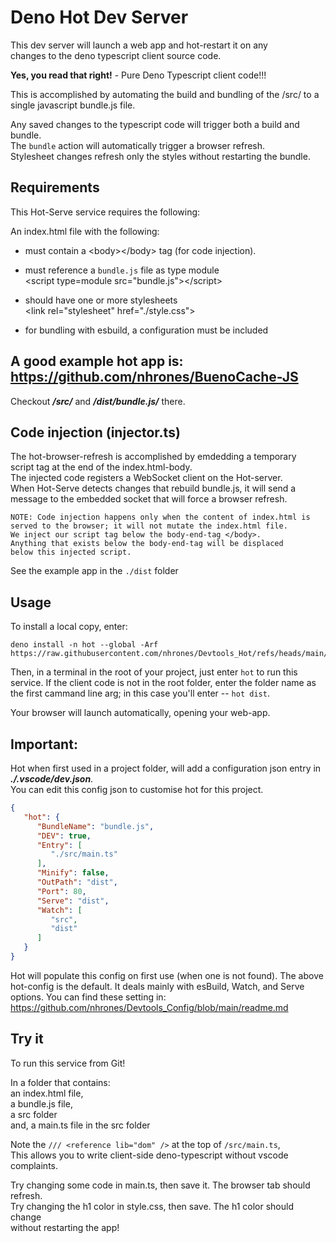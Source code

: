 # Deno Hot Dev Server

This dev server will launch a web app and hot-restart it on any\
changes to the deno typescript client source code.

**Yes, you read that right!** - Pure Deno Typescript client code!!!

This is accomplished by automating the build and bundling of the /src/ to a
single javascript bundle.js file.

Any saved changes to the typescript code will trigger both a build and bundle.\
The `bundle` action will automatically trigger a browser refresh.\
Stylesheet changes refresh only the styles without restarting the bundle.

## Requirements

This Hot-Serve service requires the following:

An index.html file with the following:

- must contain a \<body\>\</body\> tag (for code injection).

- must reference a `bundle.js` file as type module\
  \<script type=module src="bundle.js"\>\</script\>

- should have one or more stylesheets\
  \<link rel="stylesheet" href="./style.css"\>

- for bundling with esbuild, a configuration must be included

## A good example hot app is: https://github.com/nhrones/BuenoCache-JS

Checkout **_/src/_** and **_/dist/bundle.js/_** there.

## Code injection (injector.ts)

The hot-browser-refresh is accomplished by emdedding a temporary\
script tag at the end of the index.html-body.\
The injected code registers a WebSocket client on the Hot-server.\
When Hot-Serve detects changes that rebuild bundle.js, it will send a\
message to the embedded socket that will force a browser refresh.

```
NOTE: Code injection happens only when the content of index.html is     
served to the browser; it will not mutate the index.html file.
We inject our script tag below the body-end-tag </body>.
Anything that exists below the body-end-tag will be displaced    
below this injected script.
```

See the example app in the `./dist` folder

## Usage

To install a local copy, enter:

```
deno install -n hot --global -Arf https://raw.githubusercontent.com/nhrones/Devtools_Hot/refs/heads/main/server.ts
```

Then, in a terminal in the root of your project, just enter `hot` to run this
service. If the client code is not in the root folder, enter the folder name as
the first cammand line arg; in this case you'll enter -- `hot dist`.

Your browser will launch automatically, opening your web-app.

## Important:

Hot when first used in a project folder, will add a configuration json entry in
**_./.vscode/dev.json_**.\
You can edit this config json to customise hot for this project.

```json
{
   "hot": {
      "BundleName": "bundle.js",
      "DEV": true,
      "Entry": [
         "./src/main.ts"
      ],
      "Minify": false,
      "OutPath": "dist",
      "Port": 80,
      "Serve": "dist",
      "Watch": [
         "src",
         "dist"
      ]
   }
}
```

Hot will populate this config on first use (when one is not found). The above
hot-config is the default. It deals mainly with esBuild, Watch, and Serve
options. You can find these setting in:
https://github.com/nhrones/Devtools_Config/blob/main/readme.md

## Try it

To run this service from Git!

In a folder that contains:\
an index.html file,\
a bundle.js file,\
a src folder\
and, a main.ts file in the src folder

Note the `/// <reference lib="dom" />` at the top of `/src/main.ts`,\
This allows you to write client-side deno-typescript without vscode complaints.

Try changing some code in main.ts, then save it. The browser tab should
refresh.\
Try changing the h1 color in style.css, then save. The h1 color should change\
without restarting the app!
